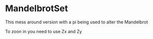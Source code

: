 # MandelbrotSet
<p>This mess around version with a pi being used to alter the Mandelbrot</p>
<p>To zoon in you need to use Zx and Zy</p>  
